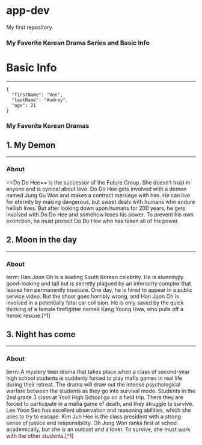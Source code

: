 # app-dev
My first repository.

### **My Favorite Korean Drama Series and Basic Info**
 # **Basic Info**
---------------------------
```
{
  "firstName": "Von",
  "lastName": "Audrey",
  "age": 21
}
```

### My Favorite Korean Dramas
## 1. My Demon
-----------
### **About**
==Do Do Hee== is the successor of the Future Group. She doesn’t trust in anyone and is cynical about love. Do Do Hee gets involved with a demon named Jung Gu Won and makes a contract marriage with him. He can live for eternity by making dangerous, but sweet deals with humans who endure hellish lives. But after looking down upon humans for 200 years, he gets involved with Do Do Hee and somehow loses his power. To prevent his own extinction, he must protect Do Do Hee who has taken all of his power.


## 2. Moon in the day
-----------
### **About** 
 term: Han Joon Oh is a leading South Korean celebrity. He is stunningly good-looking and tall but is secretly plagued by an inferiority complex that leaves him permanently insecure. One day, he is hired to appear in a public service video. But the shoot goes horribly wrong, and Han Joon Oh is involved in a potentially fatal car collision. He is only saved by the quick thinking of a female firefighter named Kang Young Hwa, who pulls off a heroic rescue.[^1] 

## 3. Night has come
-----------
### **About** 
term: A mystery teen drama that takes place when a class of second-year high school students is suddenly forced to play mafia games in real life during their retreat. The drama will draw out the intense psychological warfare between the students as they go into survival mode. Students in the 2nd grade 3 class at Yooil High School go on a field trip. There they are forced to participate in a mafia game of death, and they struggle to survive. Lee Yoon Seo has excellent observation and reasoning abilities, which she uses to try to escape. Kim Jun Hee is the class president with a strong sense of justice and responsibility. Oh Jung Won ranks first at school academically, but she is an outcast and a loner. To survive, she must work with the other students.[^1]
